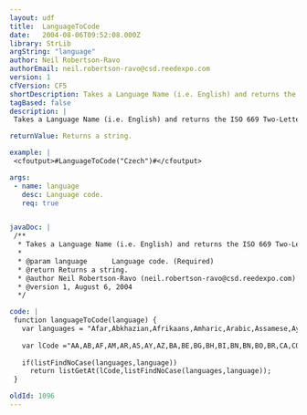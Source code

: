 ```yaml
---
layout: udf
title:  LanguageToCode
date:   2004-08-06T09:52:08.000Z
library: StrLib
argString: "language"
author: Neil Robertson-Ravo
authorEmail: neil.robertson-ravo@csd.reedexpo.com
version: 1
cfVersion: CF5
shortDescription: Takes a Language Name (i.e. English) and returns the ISO 669 Two-Letter Language Code (i.e. EN).
tagBased: false
description: |
 Takes a Language Name (i.e. English) and returns the ISO 669 Two-Letter Language Code (i.e. EN).

returnValue: Returns a string.

example: |
 <cfoutput>#LanguageToCode("Czech")#</cfoutput>

args:
 - name: language
   desc: Language code.
   req: true


javaDoc: |
 /**
  * Takes a Language Name (i.e. English) and returns the ISO 669 Two-Letter Language Code (i.e. EN).
  * 
  * @param language      Language code. (Required)
  * @return Returns a string. 
  * @author Neil Robertson-Ravo (neil.robertson-ravo@csd.reedexpo.com) 
  * @version 1, August 6, 2004 
  */

code: |
 function languageToCode(language) {
   var languages = "Afar,Abkhazian,Afrikaans,Amharic,Arabic,Assamese,Aymara,Azerbaijani,Bashkir,Byelorussian,Bulgarian,Bihari,Bislama,Bengali ,Bangla,Tibetan,Breton,Catalan,Corsican,Czech,Welsh,Danish,German,Bhutani,Greek,English,English (British),English (American),Esperanto,Spanish,Estonian,Basque,Persian,Finnish,Fiji,Faeroese,French,Frisian,Irish,Gaelic,Gaelic (Scots),Galician,Guarani,Gujarati,Hausa,Hindi,Croatian,Hungarian,Armenian,Interlingua,Interlingue,Inupiak,Indonesian,Icelandic,Italian,Hebrew,Japanese,Yiddish,Javanese,Georgian,Kazakh,Greenlandic,Cambodian,Kannada,Korean,Kashmiri,Kurdish,Kirghiz,Latin,Lingala,Laothian,Lithuanian,Latvian ,Lettish,Malagasy,Maori,Macedonian,Malayalam,Mongolian,Moldavian,Marathi,Malay,Maltese,Burmese,Nauru,Nepali,Dutch,Norwegian,Occitan,Oromo,Afan,Oriya,Punjabi,Polish,Pashto ,Pushto,Portuguese,Quechua,Rhaeto-Romance,Kirundi,Romanian,Russian,Kinyarwanda,Sanskrit,Sindhi,Sangro,Serbo-Croatian,Singhalese,Slovak,Slovenian,Samoan,Shona,Somali,Albanian,Serbian,Siswati,Sesotho,Sudanese,Swedish,Swahili,Tamil,Tegulu,Tajik,Thai,Tigrinya,Turkmen,Tagalog,Setswana,Tonga,Turkish,Tsonga,Tatar,Twi,Ukrainian,Urdu,Uzbek,Vietnamese,Volapuk,Wolof,Xhosa,Yoruba,Chinese,Zulu";
   
   var lCode ="AA,AB,AF,AM,AR,AS,AY,AZ,BA,BE,BG,BH,BI,BN,BN,BO,BR,CA,CO,CS,CY,DA,DE,DZ,EL,EN,EN,EN,EO,ES,ET,EU,FA,FI,FJ,FO,FR,FY,GA,GD,GD,GL,GN,GU,HA,HI,HR,HU,HY,IA,IE,IK,IN,IS,IT,IW,JA,JI,JW,KA,KK,KL,KM,KN,KO,KS,KU,KY,LA,LN,LO,LT,LV,LV,MG,MI,MK,ML,MN,MO,MR,MS,MT,MY,NA,NE,NL,NO,OC,OM,OM,OR,PA,PL,PS,PS,PT,QU,RM,RN,RO,RU,RW,SA,SD,SG,SH,SI,SK,SL,SM,SN,SO,SQ,SR,SS,ST,SU,SV,SW,TA,TE,TG,TH,TI,TK,TL,TN,TO,TR,TS,TT,TW,UK,UR,UZ,VI,VO,WO,XH,YO,ZH,ZU";
 
   if(listFindNoCase(languages,language))
     return listGetAt(lCode,listFindNoCase(languages,language));
 }

oldId: 1096
---
```



